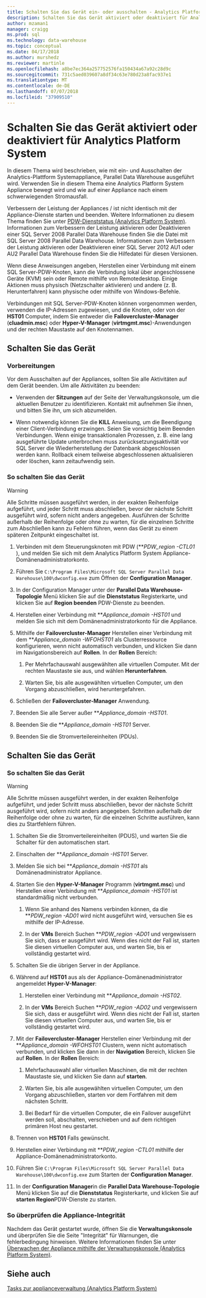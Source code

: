 ```yaml
---
title: Schalten Sie das Gerät ein- oder ausschalten - Analytics Platform System | Microsoft-Dokumentation
description: Schalten Sie das Gerät aktiviert oder deaktiviert für Analytics Platform System
author: mzaman1
manager: craigg
ms.prod: sql
ms.technology: data-warehouse
ms.topic: conceptual
ms.date: 04/17/2018
ms.author: murshedz
ms.reviewer: martinle
ms.openlocfilehash: a8be7ec364a257752576fa150434a67a92c28d9c
ms.sourcegitcommit: 731c5aed039607a8df34c63e780d23a8fac937e1
ms.translationtype: MT
ms.contentlocale: de-DE
ms.lasthandoff: 07/07/2018
ms.locfileid: "37909510"
---
```

# <a name="power-the-appliance-on-or-off-for-analytics-platform-system"></a>Schalten Sie das Gerät aktiviert oder deaktiviert für Analytics Platform System
In diesem Thema wird beschrieben, wie mit ein- und Ausschalten der Analytics-Plattform Systemappliance, Parallel Data Warehouse ausgeführt wird. Verwenden Sie in diesem Thema eine Analytics Platform System Appliance bewegt wird und wie auf einer Appliance nach einem schwerwiegenden Stromausfall.  
  
Verbessern der Leistung der Appliances / ist nicht identisch mit der Appliance-Dienste starten und beenden. Weitere Informationen zu diesem Thema finden Sie unter [PDW-Dienststatus &#40;Analytics Platform System&#41;](pdw-services-status.md). Informationen zum Verbessern der Leistung aktivieren oder Deaktivieren einer SQL Server 2008 Parallel Data Warehouse finden Sie die Datei mit SQL Server 2008 Parallel Data Warehouse. Informationen zum Verbessern der Leistung aktivieren oder Deaktivieren einer SQL Server 2012 AU1 oder AU2 Parallel Data Warehouse finden Sie die Hilfedatei für diesen Versionen.  
  
Wenn diese Anweisungen angeben, Herstellen einer Verbindung mit einem SQL Server-PDW-Knoten, kann die Verbindung lokal über angeschlossene Geräte (KVM) sein oder Remote mithilfe von Remotedesktop. Einige Aktionen muss physisch (Netzschalter aktivieren) und andere (z. B. Herunterfahren) kann physische oder mithilfe von Windows-Befehle.  
  
Verbindungen mit SQL Server-PDW-Knoten können vorgenommen werden, verwenden die IP-Adressen zugewiesen, und die Knoten, oder von der **HST01** Computer, indem Sie entweder die **Failovercluster-Manager** (**cluadmin.msc**) oder **Hyper-V-Manager** (**virtmgmt.msc**)-Anwendungen und der rechten Maustaste auf den Knotennamen.  
  
## <a name="PowerOff"></a>Schalten Sie das Gerät  
  
### <a name="before-you-begin"></a>Vorbereitungen  
Vor dem Ausschalten auf der Appliances, sollten Sie alle Aktivitäten auf dem Gerät beenden. Um alle Aktivitäten zu beenden:  
  
-   Verwenden der **Sitzungen** auf der Seite der Verwaltungskonsole, um die aktuellen Benutzer zu identifizieren. Kontakt mit aufnehmen Sie ihnen, und bitten Sie ihn, um sich abzumelden.  
  
-   Wenn notwendig können Sie die **KILL** Anweisung, um die Beendigung einer Client-Verbindung erzwingen. Seien Sie vorsichtig beim Beenden Verbindungen. Wenn einige transaktionalen Prozessen, z. B. eine lang ausgeführte Update unterbrochen muss zurücksetzungsaktivität vor SQL Server die Wiederherstellung der Datenbank abgeschlossen werden kann. Rollback einem teilweise abgeschlossenen aktualisieren oder löschen, kann zeitaufwendig sein.  
  
### <a name="to-power-off-the-appliance"></a>So schalten Sie das Gerät  
  
> [!WARNING]  
> Alle Schritte müssen ausgeführt werden, in der exakten Reihenfolge aufgeführt, und jeder Schritt muss abschließen, bevor der nächste Schritt ausgeführt wird, sofern nicht anders angegeben. Ausführen der Schritte außerhalb der Reihenfolge oder ohne zu warten, für die einzelnen Schritte zum Abschließen kann zu Fehlern führen, wenn das Gerät zu einem späteren Zeitpunkt eingeschaltet ist.  
  
1.  Verbinden mit dem Steuerungsknoten mit PDW (***PDW_region *-CTL01** ), und melden Sie sich mit dem Analytics Platform System Appliance-Domänenadministratorkonto.  
  
2.  Führen Sie `C:\Program Files\Microsoft SQL Server Parallel Data Warehouse\100\dwconfig.exe` zum Öffnen der **Configuration Manager**.  
  
3.  In der Configuration Manager unter der **Parallel Data Warehouse-Topologie** Menü klicken Sie auf die **Dienststatus** Registerkarte, und klicken Sie auf **Region beenden** PDW-Dienste zu beenden.   
  
4.  Herstellen einer Verbindung mit ***Appliance_domain *-HST01** und melden Sie sich mit dem Domänenadministratorkonto für die Appliance.  
  
5.  Mithilfe der **Failovercluster-Manager** Herstellen einer Verbindung mit dem ***Appliance_domain *-WFOHST01** als Clusterressource konfigurieren, wenn nicht automatisch verbunden, und klicken Sie dann im Navigationsbereich auf **Rollen**. In der **Rollen** Bereich:  
  
    1.  Per Mehrfachauswahl ausgewählten alle virtuellen Computer. Mit der rechten Maustaste sie aus, und wählen **Herunterfahren**.  
  
    2.  Warten Sie, bis alle ausgewählten virtuellen Computer, um den Vorgang abzuschließen, wird heruntergefahren.  
  
6.  Schließen der **Failovercluster-Manager** Anwendung.  
  
7. Beenden Sie alle Server außer ***Appliance_domain *-HST01**.  
  
8. Beenden Sie die ***Appliance_domain *-HST01** Server.  
  
9. Beenden Sie die Stromverteilereinheiten (PDUs).  
  
## <a name="PowerOn"></a>Schalten Sie das Gerät  
  
### <a name="to-power-on-the-appliance"></a>So schalten Sie das Gerät  
  
> [!WARNING]  
> Alle Schritte müssen ausgeführt werden, in der exakten Reihenfolge aufgeführt, und jeder Schritt muss abschließen, bevor der nächste Schritt ausgeführt wird, sofern nicht anders angegeben. Schritten außerhalb der Reihenfolge oder ohne zu warten, für die einzelnen Schritte ausführen, kann dies zu Startfehlern führen.  
  
1.  Schalten Sie die Stromverteilereinheiten (PDUS), und warten Sie die Schalter für den automatischen start.  
  
2.  Einschalten der ***Appliance_domain *-HST01** Server.  
  
3.  Melden Sie sich bei ***Appliance_domain *-HST01** als Domänenadministrator Appliance.  
  
4.  Starten Sie den **Hyper-V-Manager** Programm (**virtmgmt.msc**) und Herstellen einer Verbindung mit ***Appliance_domain *-HST01** ist standardmäßig nicht verbunden.  
  
    1.  Wenn Sie anhand des Namens verbinden können, da die ***PDW_region *-AD01** wird nicht ausgeführt wird, versuchen Sie es mithilfe der IP-Adresse.  
  
    2.  In der **VMs** Bereich Suchen ***PDW_region *-AD01** und vergewissern Sie sich, dass er ausgeführt wird. Wenn dies nicht der Fall ist, starten Sie diesen virtuellen Computer aus, und warten Sie, bis er vollständig gestartet wird.  
  
5.  Schalten Sie die übrigen Server in der Appliance.  
  
6.  Während auf **HST01** aus als der Appliance-Domänenadministrator angemeldet **Hyper-V-Manager**:  
  
    1.  Herstellen einer Verbindung mit ***Appliance_domain *-HST02**.  
  
    2.  In der **VMs** Bereich Suchen ***PDW_region *-AD02** und vergewissern Sie sich, dass er ausgeführt wird.  Wenn dies nicht der Fall ist, starten Sie diesen virtuellen Computer aus, und warten Sie, bis er vollständig gestartet wird.  
  
7.  Mit der **Failovercluster-Manager** Herstellen einer Verbindung mit der ***Appliance_domain *-WFOHST01** Clustern, wenn nicht automatisch verbunden, und klicken Sie dann in der **Navigation** Bereich, klicken Sie auf **Rollen**. In der **Rollen** Bereich:  
  
    1.  Mehrfachauswahl aller virtuellen Maschinen, die mit der rechten Maustaste sie, und klicken Sie dann auf **starten**.  
  
    2.  Warten Sie, bis alle ausgewählten virtuellen Computer, um den Vorgang abzuschließen, starten vor dem Fortfahren mit dem nächsten Schritt.  
  
    3.  Bei Bedarf für die virtuellen Computer, die ein Failover ausgeführt werden soll, abschalten, verschieben und auf dem richtigen primären Host neu gestartet.  
  
8. Trennen von **HST01** Falls gewünscht.  
  
9. Herstellen einer Verbindung mit ***PDW_region *-CTL01** mithilfe der Appliance-Domänenadministratorkonto.  
  
10. Führen Sie `C:\Program Files\Microsoft SQL Server Parallel Data Warehouse\100\dwconfig.exe` zum Starten der **Configuration Manager**.  
  
11. In der **Configuration Manager**in die **Parallel Data Warehouse-Topologie** Menü klicken Sie auf die **Dienststatus** Registerkarte, und klicken Sie auf **starten Region**PDW-Dienste zu starten.  
  
### <a name="to-verify-the-appliance-health"></a>So überprüfen die Appliance-Integrität  
Nachdem das Gerät gestartet wurde, öffnen Sie die **Verwaltungskonsole** und überprüfen Sie die Seite "Integrität" für Warnungen, die fehlerbedingung hinweisen. Weitere Informationen finden Sie unter [Überwachen der Appliance mithilfe der Verwaltungskonsole &#40;Analytics Platform System&#41;](monitor-the-appliance-by-using-the-admin-console.md).  
  
## <a name="see-also"></a>Siehe auch  
[Tasks zur applianceverwaltung &#40;Analytics Platform System&#41;](appliance-management-tasks.md)  
  
